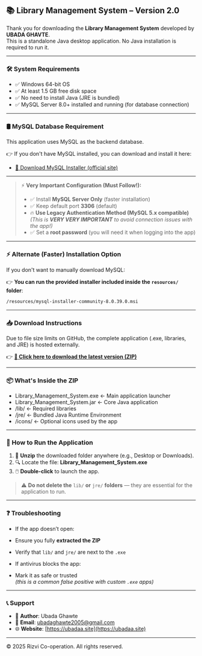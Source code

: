 ## 📚 Library Management System – Version 2.0

Thank you for downloading the **Library Management System** developed by **UBADA GHAVTE**.  
This is a standalone Java desktop application. No Java installation is required to run it.

---

### 🛠 System Requirements

- ✅ Windows 64-bit OS  
- ✅ At least 1.5 GB free disk space  
- ✅ No need to install Java (JRE is bundled)
- ✅ MySQL Server 8.0+ installed and running (for database connection)

---

### 🛢️ MySQL Database Requirement

This application uses MySQL as the backend database.

👉 If you don't have MySQL installed, you can download and install it here:
- [🔗 Download MySQL Installer (official site)](https://dev.mysql.com/downloads/installer/)

---

> ⚡ **Very Important Configuration (Must Follow!):**
> 
> - ✅ Install **MySQL Server Only** (faster installation)
> - ✅ Keep default port **3306** (default)
> - 🔥 **Use Legacy Authentication Method (MySQL 5.x compatible)**  
>   *(This is **VERY VERY IMPORTANT** to avoid connection issues with the app!)*
> - ✅ Set a **root password** (you will need it when logging into the app)

---

### ⚡ Alternate (Faster) Installation Option

If you don't want to manually download MySQL:

👉 **You can run the provided installer included inside the `resources/` folder**:

```bash
/resources/mysql-installer-community-8.0.39.0.msi  
```

---

### 📥 Download Instructions

Due to file size limits on GitHub, the complete application (.exe, libraries, and JRE) is hosted externally.

👉 [**🔗 Click here to download the latest version (ZIP)**]([https://shorturl.at/GXt0M](https://drive.google.com/file/d/1iZBeOUovH7gyhNFt4w9RqD8wdrYjzmSZ/view?usp=sharing))

---

### 📦 What's Inside the ZIP

- Library_Management_System.exe ← Main application launcher 
- Library_Management_System.jar ← Core Java application 
- /lib/ ← Required libraries 
- /jre/ ← Bundled Java Runtime Environment 
- /icons/ ← Optional icons used by the app

---

### 🚀 How to Run the Application

1. 📁 **Unzip** the downloaded folder anywhere (e.g., Desktop or Downloads).
2. 🔍 Locate the file: **Library_Management_System.exe**
3. 🖱️ **Double-click** to launch the app.

> ⚠️ **Do not delete the** `lib/` **or** `jre/` **folders** — they are essential for the application to run.

---

### ❓ Troubleshooting

- If the app doesn’t open:
- Ensure you fully **extracted the ZIP**
- Verify that `lib/` and `jre/` are next to the `.exe`

- If antivirus blocks the app:
- Mark it as safe or trusted  
*(this is a common false positive with custom `.exe` apps)*

---

### 📞 Support

- 👤 **Author**: Ubada Ghawte  
- 📧 **Email**: ubadaghawte2005@gmail.com  
- 🌐 **Website**: [https://ubadaa.site](https://ubadaa.site)

---

© 2025 Rizvi Co-operation. All rights reserved.
